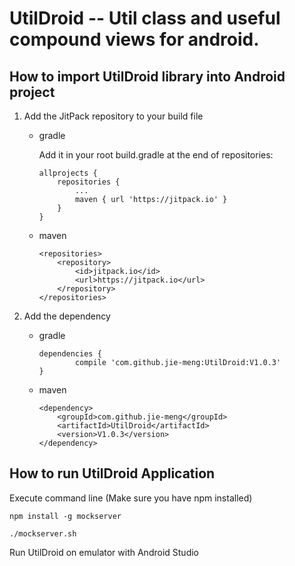 # UtilDroid -- Util class and useful compound views for android.

## How to import UtilDroid library into Android project

1. Add the JitPack repository to your build file
    - gradle

        Add it in your root build.gradle at the end of repositories:

        ```
        allprojects {
            repositories {
                ...
                maven { url 'https://jitpack.io' }
            }
        }
        ```

    - maven

        ```
        <repositories>
            <repository>
                <id>jitpack.io</id>
                <url>https://jitpack.io</url>
            </repository>
        </repositories>
        ```

2. Add the dependency
    - gradle

        ```
        dependencies {
                compile 'com.github.jie-meng:UtilDroid:V1.0.3'
        }
        ```

    - maven

        ```
        <dependency>
            <groupId>com.github.jie-meng</groupId>
            <artifactId>UtilDroid</artifactId>
            <version>V1.0.3</version>
        </dependency>
        ```

## How to run UtilDroid Application

Execute command line (Make sure you have npm installed)

```
npm install -g mockserver

./mockserver.sh

```

Run UtilDroid on emulator with Android Studio
